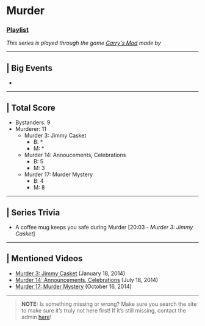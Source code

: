 # Murder
### [Playlist](https://www.youtube.com/playlist?list=PLwljWXtmIKiSuLDit5I43PSnjAkQUi4cf)
*This series is played through the game [Garry's Mod]() made by []()*

----

## | Big Events
- 

----

## | Total Score
- Bystanders: 9
- Murderer: 11
  - Murder 3: Jimmy Casket
    - B: *
    - M: *
  - Murder 14: Annoucements, Celebrations
    - B: 5
    - M: 3
  - Murder 17: Murder Mystery
    - B: 4
    - M: 8

----

## | Series Trivia
- A coffee mug keeps you safe during Murder \[20:03 - *Murder 3: Jimmy Casket*]

----
 
## | Mentioned Videos
- [Murder 3: Jimmy Casket](https://youtu.be/ijGTXelXjx4) \(January 18, 2014)
- [Murder 14: Announcements, Celebrations](https://youtu.be/Tmn4m60nE5g) \(July 18, 2014)
- [Murder 17: Murder Mystery](https://youtu.be/e2Eo0UxQviQ) \(October 16, 2014)

----
 
> **NOTE:** Is something missing or wrong? Make sure you search the site to make sure it’s truly not here first! If it’s still missing, contact the admin [here](../chapter_2.md)!
